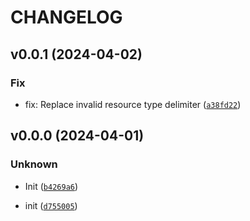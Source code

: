 # CHANGELOG



## v0.0.1 (2024-04-02)

### Fix

* fix: Replace invalid resource type delimiter ([`a38fd22`](https://github.com/bondyra/overread/commit/a38fd22cb85b26f09793764ab05d74fc4e9765f4))


## v0.0.0 (2024-04-01)

### Unknown

* Init ([`b4269a6`](https://github.com/bondyra/overread/commit/b4269a6a6602df250b91f049625ac77a08b79999))

* init ([`d755005`](https://github.com/bondyra/overread/commit/d75500528a5525ca4fb131bff1613a2f1683089f))
